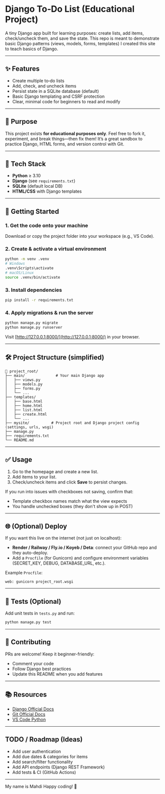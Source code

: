 # Django To‑Do List (Educational Project)

A tiny Django app built for learning purposes: create lists, add items, check/uncheck them, and save the state. This repo is meant to demonstrate basic Django patterns (views, models, forms, templates)
I created this site to teach basics of Django.

---

## ✨ Features

* Create multiple to‑do lists
* Add, check, and uncheck items
* Persist state in a SQLite database (default)
* Basic Django templating and CSRF protection
* Clear, minimal code for beginners to read and modify

---

## 🎯 Purpose

This project exists **for educational purposes only**. Feel free to fork it, experiment, and break things—then fix them! It’s a great sandbox to practice Django, HTML forms, and version control with Git.

---

## 🧰 Tech Stack

* **Python** ≥ 3.10
* **Django** (see `requirements.txt`)
* **SQLite** (default local DB)
* **HTML/CSS** with Django templates

---

## 🚀 Getting Started

### 1. Get the code onto your machine

Download or copy the project folder into your workspace (e.g., VS Code).

### 2. Create & activate a virtual environment

```bash
python -m venv .venv
# Windows
.venv\Scripts\activate
# macOS/Linux
source .venv/bin/activate
```

### 3. Install dependencies

```bash
pip install -r requirements.txt
```


### 4. Apply migrations & run the server

```bash
python manage.py migrate
python manage.py runserver
```

Visit [http://127.0.0.1:8000/](http://127.0.0.1:8000/) in your browser.

---

## 🛠 Project Structure (simplified)

```
📁 project_root/
├── main/              # Your main Django app
│   ├── views.py
│   ├── models.py
│   ├── forms.py
│   └── ...
├── templates/
│   ├── base.html
│   ├── home.html
│   ├── list.html
│   ├── create.html
│   └── ...
├── mysite/          # Project root and Django project config (settings, urls, wsgi)
├── manage.py        
├── requirements.txt
└── README.md
```

---

## ✅ Usage

1. Go to the homepage and create a new list.
2. Add items to your list.
3. Check/uncheck items and click **Save** to persist changes.

If you run into issues with checkboxes not saving, confirm that:

* Template checkbox names match what the view expects
* You handle unchecked boxes (they don't show up in POST)


---

## 🌐 (Optional) Deploy

If you want this live on the internet (not just on localhost):

* **Render / Railway / Fly.io / Koyeb / Deta**: connect your GitHub repo and they auto-deploy.
* Add a `Procfile` (for Gunicorn) and configure environment variables (SECRET\_KEY, DEBUG, DATABASE\_URL, etc.).

Example `Procfile`:

```
web: gunicorn project_root.wsgi
```

---

## 🧪 Tests (Optional)

Add unit tests in `tests.py` and run:

```bash
python manage.py test
```

---

## 🤝 Contributing

PRs are welcome! Keep it beginner-friendly:

* Comment your code
* Follow Django best practices
* Update this README when you add features


---

## 📚 Resources

* [Django Official Docs](https://docs.djangoproject.com/)
* [Git Official Docs](https://git-scm.com/doc)
* [VS Code Python](https://code.visualstudio.com/docs/python/python-tutorial)

---

## TODO / Roadmap (Ideas)

* Add user authentication
* Add due dates & categories for items
* Add search/filter functionality
* Add API endpoints (Django REST Framework)
* Add tests & CI (GitHub Actions)

---
My name is Mahdi
Happy coding! 🚀

